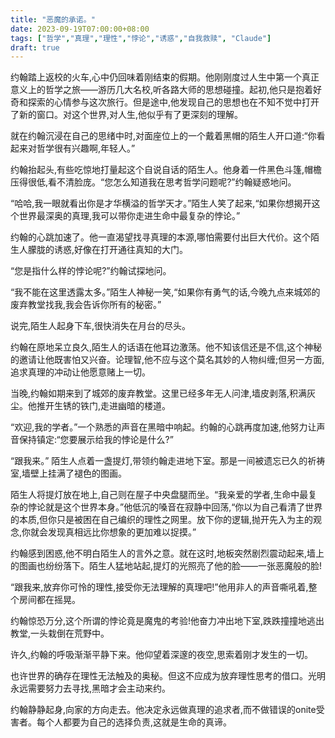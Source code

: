 ```yaml
---
title: "恶魔的承诺。"
date: 2023-09-19T07:00:00+08:00
tags: ["哲学","真理","理性","悖论","诱惑","自我救赎", "Claude"]
draft: true
---
```


约翰踏上返校的火车,心中仍回味着刚结束的假期。他刚刚度过人生中第一个真正意义上的哲学之旅——游历几大名校,听各路大师的思想碰撞。起初,他只是抱着好奇和探索的心情参与这次旅行。但是途中,他发现自己的思想也在不知不觉中打开了新的窗口。对这个世界,对人生,他似乎有了更深刻的理解。

就在约翰沉浸在自己的思绪中时,对面座位上的一个戴着黑帽的陌生人开口道:“你看起来对哲学很有兴趣啊,年轻人。” 

约翰抬起头,有些吃惊地打量起这个自说自话的陌生人。他身着一件黑色斗篷,帽檐压得很低,看不清脸庞。“您怎么知道我在思考哲学问题呢?”约翰疑惑地问。

“哈哈,我一眼就看出你是才华横溢的哲学天才。”陌生人笑了起来,“如果你想揭开这个世界最深奥的真理,我可以带你走进生命中最复杂的悖论。”

约翰的心跳加速了。他一直渴望找寻真理的本源,哪怕需要付出巨大代价。这个陌生人朦胧的诱惑,好像在打开通往真知的大门。

“您是指什么样的悖论呢?”约翰试探地问。

“我不能在这里透露太多。”陌生人神秘一笑,“如果你有勇气的话,今晚九点来城郊的废弃教堂找我,我会告诉你所有的秘密。” 

说完,陌生人起身下车,很快消失在月台的尽头。

约翰在原地呆立良久,陌生人的话语在他耳边激荡。他不知该信还是不信,这个神秘的邀请让他既害怕又兴奋。论理智,他不应与这个莫名其妙的人物纠缠;但另一方面,追求真理的冲动让他愿意赌上一切。

当晚,约翰如期来到了城郊的废弃教堂。这里已经多年无人问津,墙皮剥落,积满灰尘。他推开生锈的铁门,走进幽暗的楼道。

“欢迎,我的学者。”一个熟悉的声音在黑暗中响起。约翰的心跳再度加速,他努力让声音保持镇定:“您要展示给我的悖论是什么?”

“跟我来。” 陌生人点着一盏提灯,带领约翰走进地下室。那是一间被遗忘已久的祈祷室,墙壁上挂满了褪色的图画。 

陌生人将提灯放在地上,自己则在屋子中央盘腿而坐。“我亲爱的学者,生命中最复杂的悖论就是这个世界本身。”他低沉的嗓音在寂静中回荡,“你以为自己看清了世界的本质,但你只是被困在自己编织的理性之网里。放下你的逻辑,抛开先入为主的观念,你就会发现真相远比你想象的更加难以捉摸。”

约翰感到困惑,他不明白陌生人的言外之意。就在这时,地板突然剧烈震动起来,墙上的图画也纷纷落下。陌生人猛地站起,提灯的光照亮了他的脸——一张恶魔般的脸!

“跟我来,放弃你可怜的理性,接受你无法理解的真理吧!”他用非人的声音嘶吼着,整个房间都在摇晃。

约翰惊恐万分,这个所谓的悖论竟是魔鬼的考验!他奋力冲出地下室,跌跌撞撞地逃出教堂,一头栽倒在荒野中。

许久,约翰的呼吸渐渐平静下来。他仰望着深邃的夜空,思索着刚才发生的一切。

也许世界的确存在理性无法触及的奥秘。但这不应成为放弃理性思考的借口。光明永远需要努力去寻找,黑暗才会主动来约。

约翰静静起身,向家的方向走去。他决定永远做真理的追求者,而不做错误的onite受害者。每个人都要为自己的选择负责,这就是生命的真谛。